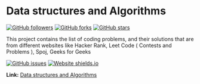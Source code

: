 # Data structures and Algorithms

[![GitHub followers](https://img.shields.io/github/followers/SunilGudivada.svg?style=social&label=Follow&maxAge=2592000)](https://github.com/sunilGudivada?tab=followers) [![GitHub forks](https://img.shields.io/github/forks/SunilGudivada/Data-Structures-and-Algorithms.svg?style=social&label=Fork&maxAge=2592000)](https://github.com/SunilGudivada/Data-Structures-and-Algorithms/network/) [![GitHub stars](https://img.shields.io/github/stars/SunilGudivada/Data-Structures-and-Algorithms.svg?style=social&label=Star&maxAge=2592000)](https://GitHub.com/SunilGudivada/Data-Structures-and-Algorithms/stargazers/)   
   
 This project contains the list of coding problems, and their solutions that are from different websites like Hacker Rank, Leet Code \( Contests and Problems \), Spoj, Geeks for Geeks

[![GitHub issues](https://img.shields.io/github/issues/SunilGudivada/Data-Structures-and-Algorithms.svg)](https://GitHub.com/SunilGudivada/Data-Structures-and-Algorithms/issues/) [![Website shields.io](https://img.shields.io/website-up-down-green-red/http/shields.io.svg)](https://sunilgudivada.github.io/Data-Structures-and-Algorithms/)

**Link:** [Data structures and Algorithms](https://sunilgudivada.github.io/Data-Structures-and-Algorithms/)

